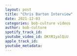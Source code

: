 ```yaml
---
layout: post
title: "Chris Barton Interview"
date: 2021-12-03
categories: bob-culture videos
author: bob-culture
spotify_track_id: 
youtube_video_id: DKtR1yalQiU
apple_track_id: 
youtube_metadata: 
---
```

